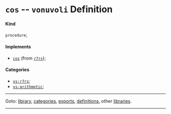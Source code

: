

<a id='definition__vonuvoli__cos'></a>

# `cos` -- `vonuvoli` Definition


<a id='definition__vonuvoli__cos__kind'></a>

#### Kind

`procedure`;


<a id='definition__vonuvoli__cos__implements'></a>

#### Implements

 * [`cos`](../../r7rs/definitions/cos.md#definition__r7rs__cos) (from [`r7rs`](../../r7rs/_index.md#library__r7rs));


<a id='definition__vonuvoli__cos__categories'></a>

#### Categories

 * [`vs:r7rs`](../../vonuvoli/categories/vs_3a_r7rs.md#category__vonuvoli__vs_3a_r7rs);
 * [`vs:arithmetic`](../../vonuvoli/categories/vs_3a_arithmetic.md#category__vonuvoli__vs_3a_arithmetic);

----

Goto: [library](../../vonuvoli/_index.md#library__vonuvoli), [categories](../../vonuvoli/categories/_index.md#toc__vonuvoli__categories), [exports](../../vonuvoli/exports/_index.md#toc__vonuvoli__exports), [definitions](../../vonuvoli/definitions/_index.md#toc__vonuvoli__definitions), other [libraries](../../_libraries.md#toc__libraries).

----

